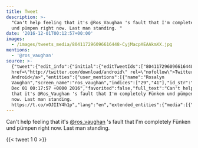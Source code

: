 ```yaml
---
title: Tweet
description: >-
  "Can't help feeling that it's @Ros_Vaughan 's fault that I'm completely Fünken
  und pümpen right now. Last man standing. "
date: '2016-12-01T00:12:57+00:00'
images:
  - /images/tweets_media/804117296096616448-CyjMacpXEAAkmXX.jpg
mentions:
  - '@ros_vaughan'
source: >-
  {"tweet":{"edit_info":{"initial":{"editTweetIds":["804117296096616448"],"editableUntil":"2016-12-01T01:17:57.823Z","editsRemaining":"5","isEditEligible":true}},"retweeted":false,"source":"<a
  href=\"http://twitter.com/download/android\" rel=\"nofollow\">Twitter for
  Android</a>","entities":{"user_mentions":[{"name":"Rosalyn
  Vaughan","screen_name":"ros_vaughan","indices":["29","41"],"id_str":"2461022405","id":"2461022405"}],"urls":[],"symbols":[],"media":[{"expanded_url":"https://twitter.com/toychicken/status/804117296096616448/photo/1","indices":["119","142"],"url":"https://t.co/xOJIIY4h1p","media_url":"http://pbs.twimg.com/tweet_video_thumb/CyjMacpXEAAkmXX.jpg","id_str":"804117288223969280","id":"804117288223969280","media_url_https":"https://pbs.twimg.com/tweet_video_thumb/CyjMacpXEAAkmXX.jpg","sizes":{"large":{"w":"486","h":"418","resize":"fit"},"thumb":{"w":"150","h":"150","resize":"crop"},"small":{"w":"486","h":"418","resize":"fit"},"medium":{"w":"486","h":"418","resize":"fit"}},"type":"photo","display_url":"pic.twitter.com/xOJIIY4h1p"}],"hashtags":[]},"display_text_range":["0","142"],"favorite_count":"1","id_str":"804117296096616448","truncated":false,"retweet_count":"0","id":"804117296096616448","possibly_sensitive":false,"created_at":"Thu
  Dec 01 00:17:57 +0000 2016","favorited":false,"full_text":"Can't help feeling
  that it's @Ros_Vaughan 's fault that I'm completely Fünken und pümpen right
  now. Last man standing.
  https://t.co/xOJIIY4h1p","lang":"en","extended_entities":{"media":[{"expanded_url":"https://twitter.com/toychicken/status/804117296096616448/photo/1","indices":["119","142"],"url":"https://t.co/xOJIIY4h1p","media_url":"http://pbs.twimg.com/tweet_video_thumb/CyjMacpXEAAkmXX.jpg","id_str":"804117288223969280","video_info":{"aspect_ratio":["243","209"],"variants":[{"bitrate":"0","content_type":"video/mp4","url":"https://video.twimg.com/tweet_video/CyjMacpXEAAkmXX.mp4"}]},"id":"804117288223969280","media_url_https":"https://pbs.twimg.com/tweet_video_thumb/CyjMacpXEAAkmXX.jpg","sizes":{"large":{"w":"486","h":"418","resize":"fit"},"thumb":{"w":"150","h":"150","resize":"crop"},"small":{"w":"486","h":"418","resize":"fit"},"medium":{"w":"486","h":"418","resize":"fit"}},"type":"animated_gif","display_url":"pic.twitter.com/xOJIIY4h1p"}]}}}
---
```

Can't help feeling that it's [@ros_vaughan](https://twitter.com/@ros_vaughan) 's fault that I'm completely Fünken und pümpen right now. Last man standing. 
    
{{< tweet 1 0 >}}
    
